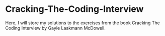 # Cracking-The-Coding-Interview
Here, I will store my solutions to the exercises from the book Cracking The Coding Interview by Gayle Laakmann McDowell.
